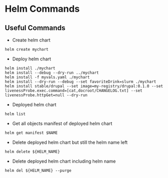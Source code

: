 # Helm Commands

## Useful Commands

- Create helm chart
```
helm create mychart
```

- Deploy helm chart
```
helm install ./mychart
helm install --debug --dry-run ../mychart
helm install -f myvals.yaml ./mychart
helm install --dry-run --debug --set favoriteDrink=slurm ./mychart
helm install stable/drupal --set image=my-registry/drupal:0.1.0 --set livenessProbe.exec.command=[cat,docroot/CHANGELOG.txt] --set livenessProbe.httpGet=null --dry-run
```

- Deployed helm chart
```
helm list
```

- Get all objects manifest of deployed helm chart
```
helm get manifest $NAME
```

- Delete deployed helm chart but still the helm name left
```
helm delete ${HELM_NAME}
```

- Delete deployed helm chart including helm name
```
helm del ${HELM_NAME} --purge
```